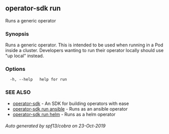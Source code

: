 ## operator-sdk run

Runs a generic operator

### Synopsis

Runs a generic operator. This is intended to be used when running
in a Pod inside a cluster. Developers wanting to run their operator locally
should use "up local" instead.

### Options

```
  -h, --help   help for run
```

### SEE ALSO

* [operator-sdk](operator-sdk.md)	 - An SDK for building operators with ease
* [operator-sdk run ansible](operator-sdk_run_ansible.md)	 - Runs as an ansible operator
* [operator-sdk run helm](operator-sdk_run_helm.md)	 - Runs as a helm operator

###### Auto generated by spf13/cobra on 23-Oct-2019
